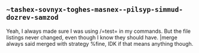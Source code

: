 ## `~tashex-sovnyx-toghes-masnex--pilsyp-simmud-dozrev-samzod`
Yeah, I always made sure I was using /=test= in my commands. But the file listings never changed, even though I know they should have. |merge always said merged with strategy %fine, IDK if that means anything though.
